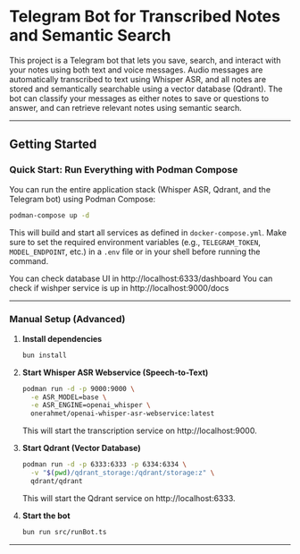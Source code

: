 # Telegram Bot for Transcribed Notes and Semantic Search

This project is a Telegram bot that lets you save, search, and interact with your notes using both text and voice messages. Audio messages are automatically transcribed to text using Whisper ASR, and all notes are stored and semantically searchable using a vector database (Qdrant). The bot can classify your messages as either notes to save or questions to answer, and can retrieve relevant notes using semantic search.

---

## Getting Started

### Quick Start: Run Everything with Podman Compose

You can run the entire application stack (Whisper ASR, Qdrant, and the Telegram bot) using Podman Compose:

```bash
podman-compose up -d
```

This will build and start all services as defined in `docker-compose.yml`. Make sure to set the required environment variables (e.g., `TELEGRAM_TOKEN`, `MODEL_ENDPOINT`, etc.) in a `.env` file or in your shell before running the command.

You can check database UI in http://localhost:6333/dashboard
You can check if wishper service is up in http://localhost:9000/docs

---

### Manual Setup (Advanced)

1. **Install dependencies**
    ```bash
    bun install
    ```

2. **Start Whisper ASR Webservice (Speech-to-Text)**
    ```bash
    podman run -d -p 9000:9000 \
      -e ASR_MODEL=base \
      -e ASR_ENGINE=openai_whisper \
      onerahmet/openai-whisper-asr-webservice:latest
    ```
    This will start the transcription service on http://localhost:9000.

3. **Start Qdrant (Vector Database)**
    ```bash
    podman run -d -p 6333:6333 -p 6334:6334 \
      -v "$(pwd)/qdrant_storage:/qdrant/storage:z" \
      qdrant/qdrant
    ```
    This will start the Qdrant service on http://localhost:6333.

4. **Start the bot**
    ```bash
    bun run src/runBot.ts
    ```

---



